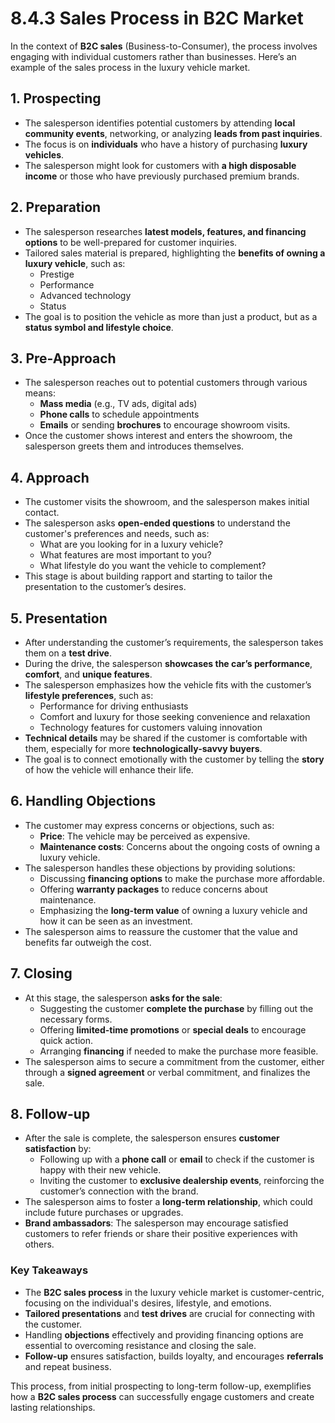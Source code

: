 # 8.4.3 Sales Process in B2C Market

In the context of **B2C sales** (Business-to-Consumer), the process involves engaging with individual customers rather than businesses. Here’s an example of the sales process in the luxury vehicle market.

## 1. **Prospecting**
   - The salesperson identifies potential customers by attending **local community events**, networking, or analyzing **leads from past inquiries**.
   - The focus is on **individuals** who have a history of purchasing **luxury vehicles**.
   - The salesperson might look for customers with **a high disposable income** or those who have previously purchased premium brands.

## 2. **Preparation**
   - The salesperson researches **latest models, features, and financing options** to be well-prepared for customer inquiries.
   - Tailored sales material is prepared, highlighting the **benefits of owning a luxury vehicle**, such as:
     - Prestige
     - Performance
     - Advanced technology
     - Status
   - The goal is to position the vehicle as more than just a product, but as a **status symbol and lifestyle choice**.

## 3. **Pre-Approach**
   - The salesperson reaches out to potential customers through various means:
     - **Mass media** (e.g., TV ads, digital ads)
     - **Phone calls** to schedule appointments
     - **Emails** or sending **brochures** to encourage showroom visits.
   - Once the customer shows interest and enters the showroom, the salesperson greets them and introduces themselves.

## 4. **Approach**
   - The customer visits the showroom, and the salesperson makes initial contact.
   - The salesperson asks **open-ended questions** to understand the customer's preferences and needs, such as:
     - What are you looking for in a luxury vehicle?
     - What features are most important to you? 
     - What lifestyle do you want the vehicle to complement?
   - This stage is about building rapport and starting to tailor the presentation to the customer’s desires.

## 5. **Presentation**
   - After understanding the customer’s requirements, the salesperson takes them on a **test drive**.
   - During the drive, the salesperson **showcases the car’s performance**, **comfort**, and **unique features**.
   - The salesperson emphasizes how the vehicle fits with the customer’s **lifestyle preferences**, such as:
     - Performance for driving enthusiasts
     - Comfort and luxury for those seeking convenience and relaxation
     - Technology features for customers valuing innovation
   - **Technical details** may be shared if the customer is comfortable with them, especially for more **technologically-savvy buyers**.
   - The goal is to connect emotionally with the customer by telling the **story** of how the vehicle will enhance their life.

## 6. **Handling Objections**
   - The customer may express concerns or objections, such as:
     - **Price**: The vehicle may be perceived as expensive.
     - **Maintenance costs**: Concerns about the ongoing costs of owning a luxury vehicle.
   - The salesperson handles these objections by providing solutions:
     - Discussing **financing options** to make the purchase more affordable.
     - Offering **warranty packages** to reduce concerns about maintenance.
     - Emphasizing the **long-term value** of owning a luxury vehicle and how it can be seen as an investment.
   - The salesperson aims to reassure the customer that the value and benefits far outweigh the cost.

## 7. **Closing**
   - At this stage, the salesperson **asks for the sale**:
     - Suggesting the customer **complete the purchase** by filling out the necessary forms.
     - Offering **limited-time promotions** or **special deals** to encourage quick action.
     - Arranging **financing** if needed to make the purchase more feasible.
   - The salesperson aims to secure a commitment from the customer, either through a **signed agreement** or verbal commitment, and finalizes the sale.

## 8. **Follow-up**
   - After the sale is complete, the salesperson ensures **customer satisfaction** by:
     - Following up with a **phone call** or **email** to check if the customer is happy with their new vehicle.
     - Inviting the customer to **exclusive dealership events**, reinforcing the customer’s connection with the brand.
   - The salesperson aims to foster a **long-term relationship**, which could include future purchases or upgrades.
   - **Brand ambassadors**: The salesperson may encourage satisfied customers to refer friends or share their positive experiences with others.

### Key Takeaways

- The **B2C sales process** in the luxury vehicle market is customer-centric, focusing on the individual's desires, lifestyle, and emotions.
- **Tailored presentations** and **test drives** are crucial for connecting with the customer.
- Handling **objections** effectively and providing financing options are essential to overcoming resistance and closing the sale.
- **Follow-up** ensures satisfaction, builds loyalty, and encourages **referrals** and repeat business.

This process, from initial prospecting to long-term follow-up, exemplifies how a **B2C sales process** can successfully engage customers and create lasting relationships.
